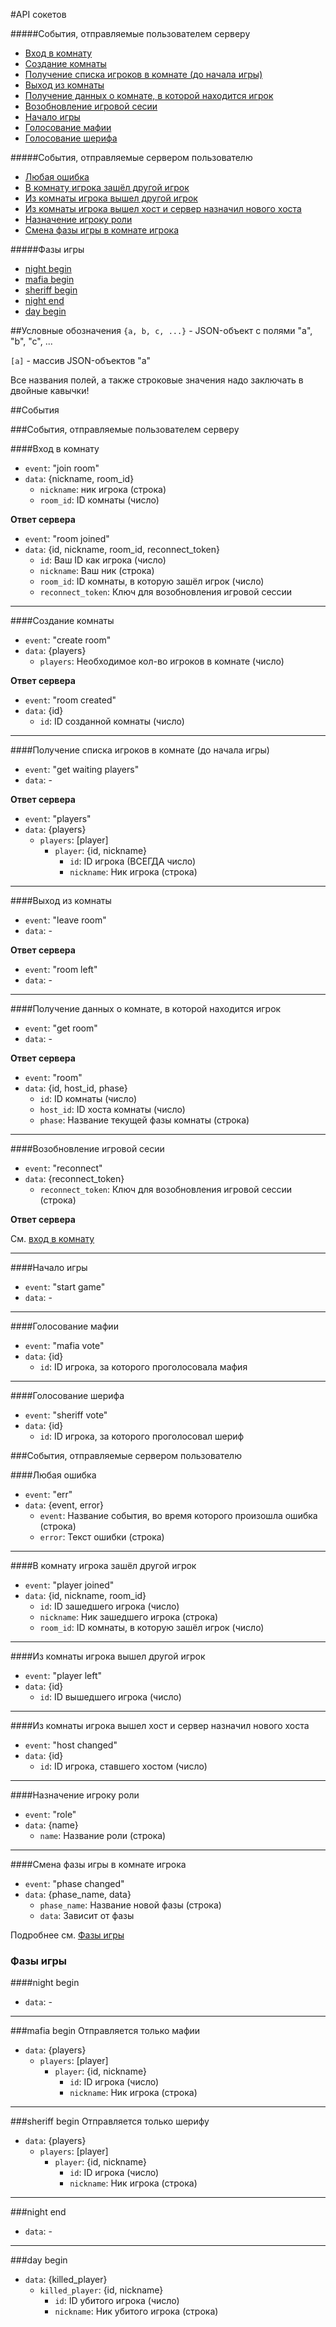 #API сокетов

#####События, отправляемые пользователем серверу
- [Вход в комнату](#join-room)
- [Создание комнаты](#create-room)
- [Получение списка игроков в комнате (до начала игры)](#get-waiting-players)
- [Выход из комнаты](#leave-room)
- [Получение данных о комнате, в которой находится игрок](#get-room)
- [Возобновление игровой сесии](#reconnect)
- [Начало игры](#start-game)
- [Голосование мафии](#mafia-vote)
- [Голосование шерифа](#sheriff-vote)

#####События, отправляемые сервером пользователю
- [Любая ошибка](#err)
- [В комнату игрока зашёл другой игрок](#player-joined)
- [Из комнаты игрока вышел другой игрок](#player-left)
- [Из комнаты игрока вышел хост и сервер назначил нового хоста](#host-changed)
- [Назначение игроку роли](#role)
- [Смена фазы игры в комнате игрока](#phase-changed)

#####Фазы игры
- [night begin](#night-begin)
- [mafia begin](#mafia-begin)
- [sheriff begin](#sheriff-begin)
- [night end](#night-end)
- [day begin](#day-begin)


##Условные обозначения
`{a, b, c, ...}` - JSON-объект с полями "a", "b", "c", ...

`[a]` - массив JSON-объектов "а"

Все названия полей, а также строковые значения надо заключать в двойные кавычки!

##События

###События, отправляемые пользователем серверу


<a name='join-room'></a>
####Вход в комнату
- `event`: "join room"
- `data`: {nickname, room\_id}
  - `nickname`: ник игрока (строка)
  - `room_id`: ID комнаты (число)

__Ответ сервера__
- `event`: "room joined"
- `data`: {id, nickname, room\_id, reconnect\_token}
  - `id`: Ваш ID как игрока (число)
  - `nickname`: Ваш ник (строка)
  - `room_id`: ID комнаты, в которую зашёл игрок (число)
  - `reconnect_token`: Ключ для возобновления игровой сессии

---

<a name='create-room'></a>
####Создание комнаты
- `event`: "create room"
- `data`: {players}
  - `players`: Необходимое кол-во игроков в комнате (число)
 
__Ответ сервера__
- `event`: "room created"
- `data`: {id}
  - `id`: ID созданной комнаты (число)
 
---

<a name='get-waiting-players'></a>
####Получение списка игроков в комнате (до начала игры)
- `event`: "get waiting players"
- `data`: -

__Ответ сервера__
- `event`: "players"
- `data`: {players}
  - `players`: [player]
    - `player`: {id, nickname}
      - `id`: ID игрока (ВСЕГДА число)
      - `nickname`: Ник игрока (строка)

---

<a name='leave-room'></a>
####Выход из комнаты
- `event`: "leave room"
- `data`: -

__Ответ сервера__
- `event`: "room left"
- `data`: -

---

<a name='get-room'></a>
####Получение данных о комнате, в которой находится игрок
- `event`: "get room"
- `data`: -
 
__Ответ сервера__
- `event`: "room"
- `data`: {id, host_id, phase}
  - `id`: ID комнаты (число)
  - `host_id`: ID хоста комнаты (число)
  - `phase`: Название текущей фазы комнаты (строка)

---

<a name='reconnect'></a>
####Возобновление игровой сесии
- `event`: "reconnect"
- `data`: {reconnect_token}
  - `reconnect_token`: Ключ для возобновления игровой сессии (строка)

__Ответ сервера__

См. [вход в комнату](#join-room)

---

<a name="start-game"></a>
####Начало игры
- `event`: "start game"
- `data`: -

---

<a name='mafia-vote'></a>
####Голосование мафии
- `event`: "mafia vote"
- `data`: {id}
  - `id`: ID игрока, за которого проголосовала мафия

---

<a name='sheriff-vote'></a>
####Голосование шерифа
- `event`: "sheriff vote"
- `data`: {id}
  - `id`: ID игрока, за которого проголосовал шериф


###События, отправляемые сервером пользователю


<a name='err'></a>
####Любая ошибка
- `event`: "err"
- `data`: {event, error}
  - `event`: Название события, во время которого произошла ошибка (строка)
  - `error`: Текст ошибки (строка)
 
---

<a name='player-joined'></a>
####В комнату игрока зашёл другой игрок
- `event`: "player joined"
- `data`: {id, nickname, room_id}
  - `id`: ID зашедшего игрока (число)
  - `nickname`: Ник зашедшего игрока (строка)
  - `room_id`: ID комнаты, в которую зашёл игрок (число)

---

<a name='player-left'></a>
####Из комнаты игрока вышел другой игрок
- `event`: "player left"
- `data`: {id}
  - `id`: ID вышедшего игрока (число)

---

<a name='host-changed'></a>
####Из комнаты игрока вышел хост и сервер назначил нового хоста
- `event`: "host changed"
- `data`: {id}
  - `id`: ID игрока, ставшего хостом (число)

---

<a name='role'></a>
####Назначение игроку роли
- `event`: "role"
- `data`: {name}
  - `name`: Название роли (строка)

---

<a name='phase-changed'></a>
####Смена фазы игры в комнате игрока
- `event`: "phase changed"
- `data`: {phase_name, data}
  - `phase_name`: Название новой фазы (строка)
  - `data`: Зависит от фазы

Подробнее см. [Фазы игры](#phases)

<a name='phases'></a>
### Фазы игры

<a name='night-begin'></a>
####night begin
- `data`: -

---

<a name='mafia-begin'></a>
###mafia begin
Отправляется только мафии
- `data`: {players}
  - `players`: [player]
    - `player`: {id, nickname}
      - `id`: ID игрока (число)
      - `nickname`: Ник игрока (строка)

---

<a name='sheriff-begin'></a>
###sheriff begin
Отправляется только шерифу
- `data`: {players}
  - `players`: [player]
    - `player`: {id, nickname}
      - `id`: ID игрока (число)
      - `nickname`: Ник игрока (строка)

---

<a name='night-end'></a>
###night end
- `data`: -

---

<a name='day-begin'></a>
###day begin
- `data`: {killed_player}
  - `killed_player`: {id, nickname}
    - `id`: ID убитого игрока (число)
    - `nickname`: Ник убитого игрока (строка)

